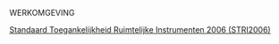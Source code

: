 WERKOMGEVING

[Standaard Toegankelijkheid Ruimtelijke Instrumenten 2006 (STRI2006)](https://geonovum.github.io/ROST/STRI2006/STRI2006-v1.3.3/STRI2006-v1.3.3.html)
